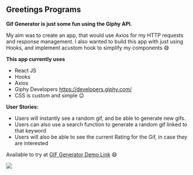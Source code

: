 ## Greetings Programs

**Gif Generator is just some fun using the Giphy API.**

My aim was to create an app, that would use Axios for my HTTP requests and response management. I also wanted to build this app with just using Hooks, and implement acustom hook to simplify my components 😅

**This app currently uses**

- React JS
- Hooks
- Axios
- Giphy Developers https://developers.giphy.com/
- CSS is custom and simple 😉

**User Stories:**

- Users will instantly see a random gif, and be able to generate new gifs.
- Users can also use a search function to generate a random gif linked to that keyword
- Users will also be able to see the current Rating for the Gif, in case they are interested

Available to try at [GIF Generator Demo Link](randomgif.netlify.app) 😄

![](https://media.giphy.com/media/l0MYwrucQ9amOkFHO/giphy.gif)
